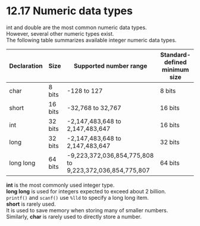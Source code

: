 # 12.17 Numeric data types

int and double are the most common numeric data types.   
However, several other numeric types exist.   
The following table summarizes available integer numeric data types.   

|Declaration|Size|Supported number range|Standard-defined minimum size|
|-----------|----|----------------------|-----------------------------|
|char|8 bits|-128 to 127|8 bits|
|short|16 bits|-32,768 to 32,767|16 bits|
|int|32 bits|-2,147,483,648 to 2,147,483,647|16 bits|
|long|32 bits|-2,147,483,648 to 2,147,483,647|32 bits|
|long long|64 bits|	-9,223,372,036,854,775,808 to 9,223,372,036,854,775,807|64 bits|

**int** is the most commonly used integer type.   
**long long** is used for integers expected to exceed about 2 billion.   
``printf()`` and ``scanf()`` use ``%lld`` to specify a long long item.   
**short** is rarely used.   
It is used to save memory when storing many of smaller numbers.   
Similarly, **char** is rarely used to directly store a number.   
